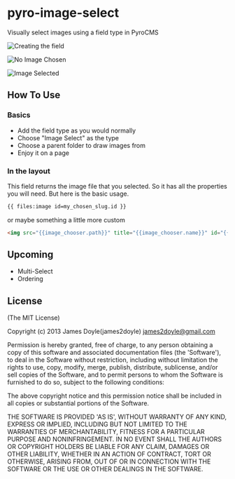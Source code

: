 pyro-image-select
=================

Visually select images using a field type in PyroCMS

![Creating the field](https://raw.github.com/james2doyle/pyro-image-select/master/screen1.png)

![No Image Chosen](https://raw.github.com/james2doyle/pyro-image-select/master/screen2.png)

![Image Selected](https://raw.github.com/james2doyle/pyro-image-select/master/screen3.png)

How To Use
----------

### Basics

* Add the field type as you would normally
* Choose "Image Select" as the type
* Choose a parent folder to draw images from
* Enjoy it on a page

### In the layout

This field returns the image file that you selected. So it has all the properties you will need. But here is the basic usage.

``` html
{{ files:image id=my_chosen_slug.id }}
```

or maybe something a little more custom

``` html
<img src="{{image_chooser.path}}" title="{{image_chooser.name}}" id="{{image_chooser.id}}">
```

Upcoming
--------

* Multi-Select
* Ordering

License
-------

(The MIT License)

Copyright (c) 2013 James Doyle(james2doyle) james2doyle@gmail.com

Permission is hereby granted, free of charge, to any person obtaining
a copy of this software and associated documentation files (the
'Software'), to deal in the Software without restriction, including
without limitation the rights to use, copy, modify, merge, publish,
distribute, sublicense, and/or sell copies of the Software, and to
permit persons to whom the Software is furnished to do so, subject to
the following conditions:

The above copyright notice and this permission notice shall be
included in all copies or substantial portions of the Software.

THE SOFTWARE IS PROVIDED 'AS IS', WITHOUT WARRANTY OF ANY KIND,
EXPRESS OR IMPLIED, INCLUDING BUT NOT LIMITED TO THE WARRANTIES OF
MERCHANTABILITY, FITNESS FOR A PARTICULAR PURPOSE AND NONINFRINGEMENT.
IN NO EVENT SHALL THE AUTHORS OR COPYRIGHT HOLDERS BE LIABLE FOR ANY
CLAIM, DAMAGES OR OTHER LIABILITY, WHETHER IN AN ACTION OF CONTRACT,
TORT OR OTHERWISE, ARISING FROM, OUT OF OR IN CONNECTION WITH THE
SOFTWARE OR THE USE OR OTHER DEALINGS IN THE SOFTWARE.